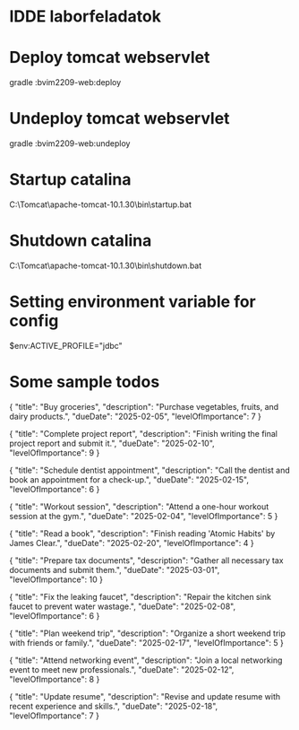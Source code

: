 # IDDE laborfeladatok

# Deploy tomcat webservlet
gradle :bvim2209-web:deploy

# Undeploy tomcat webservlet
gradle :bvim2209-web:undeploy

# Startup catalina
C:\Tomcat\apache-tomcat-10.1.30\bin\startup.bat

# Shutdown catalina
C:\Tomcat\apache-tomcat-10.1.30\bin\shutdown.bat

# Setting environment variable for config
$env:ACTIVE_PROFILE="jdbc"

# Some sample todos

{
"title": "Buy groceries",
"description": "Purchase vegetables, fruits, and dairy products.",
"dueDate": "2025-02-05",
"levelOfImportance": 7
}

{
"title": "Complete project report",
"description": "Finish writing the final project report and submit it.",
"dueDate": "2025-02-10",
"levelOfImportance": 9
}

{
"title": "Schedule dentist appointment",
"description": "Call the dentist and book an appointment for a check-up.",
"dueDate": "2025-02-15",
"levelOfImportance": 6
}

{
"title": "Workout session",
"description": "Attend a one-hour workout session at the gym.",
"dueDate": "2025-02-04",
"levelOfImportance": 5
}

{
"title": "Read a book",
"description": "Finish reading 'Atomic Habits' by James Clear.",
"dueDate": "2025-02-20",
"levelOfImportance": 4
}

{
"title": "Prepare tax documents",
"description": "Gather all necessary tax documents and submit them.",
"dueDate": "2025-03-01",
"levelOfImportance": 10
}

{
"title": "Fix the leaking faucet",
"description": "Repair the kitchen sink faucet to prevent water wastage.",
"dueDate": "2025-02-08",
"levelOfImportance": 6
}

{
"title": "Plan weekend trip",
"description": "Organize a short weekend trip with friends or family.",
"dueDate": "2025-02-17",
"levelOfImportance": 5
}

{
"title": "Attend networking event",
"description": "Join a local networking event to meet new professionals.",
"dueDate": "2025-02-12",
"levelOfImportance": 8
}

{
"title": "Update resume",
"description": "Revise and update resume with recent experience and skills.",
"dueDate": "2025-02-18",
"levelOfImportance": 7
}